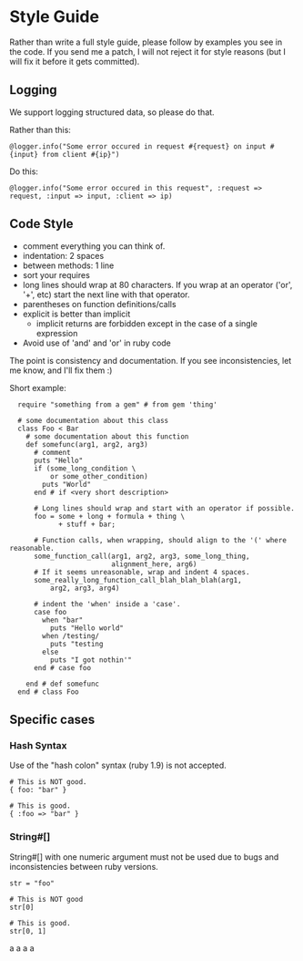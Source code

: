 # Style Guide   

Rather than write a full style guide, please follow by examples you see in the
code. If you send me a patch, I will not reject it for style reasons (but I
will fix it before it gets committed).

## Logging

We support logging structured data, so please do that.

Rather than this:

    @logger.info("Some error occured in request #{request} on input #{input} from client #{ip}")

Do this:
    
    @logger.info("Some error occured in this request", :request => request, :input => input, :client => ip)

## Code Style

* comment everything you can think of.
* indentation: 2 spaces
* between methods: 1 line
* sort your requires
* long lines should wrap at 80 characters. If you wrap at an operator ('or',
  '+', etc) start the next line with that operator.
* parentheses on function definitions/calls
* explicit is better than implicit
  * implicit returns are forbidden except in the case of a single expression 
* Avoid use of 'and' and 'or' in ruby code 

The point is consistency and documentation. If you see inconsistencies, let me
know, and I'll fix them :)

Short example:

      require "something from a gem" # from gem 'thing'

      # some documentation about this class
      class Foo < Bar
        # some documentation about this function
        def somefunc(arg1, arg2, arg3)
          # comment
          puts "Hello"
          if (some_long_condition \
              or some_other_condition)
            puts "World"
          end # if <very short description>

          # Long lines should wrap and start with an operator if possible.
          foo = some + long + formula + thing \
                + stuff + bar;

          # Function calls, when wrapping, should align to the '(' where reasonable.
          some_function_call(arg1, arg2, arg3, some_long_thing,
                             alignment_here, arg6)
          # If it seems unreasonable, wrap and indent 4 spaces.
          some_really_long_function_call_blah_blah_blah(arg1,
              arg2, arg3, arg4)

          # indent the 'when' inside a 'case'.
          case foo
            when "bar"
              puts "Hello world"
            when /testing/
              puts "testing
            else
              puts "I got nothin'"
          end # case foo
            
        end # def somefunc
      end # class Foo

## Specific cases

### Hash Syntax

Use of the "hash colon" syntax (ruby 1.9) is not accepted.

    # This is NOT good.
    { foo: "bar" }

    # This is good.
    { :foo => "bar" }

### String#[]

String#[] with one numeric argument must not be used due to bugs and
inconsistencies between ruby versions.

    str = "foo"

    # This is NOT good
    str[0]

    # This is good.
    str[0, 1]

a
a
a
a
